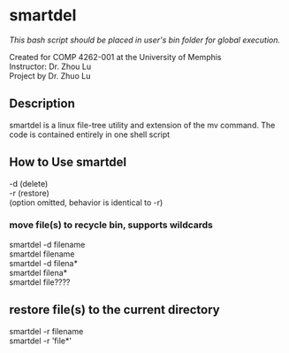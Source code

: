 smartdel
========
*This bash script should be placed in user's bin folder for global execution.* <br>

Created for COMP 4262-001 at the University of Memphis<br>
Instructor: Dr. Zhou Lu <br>
Project by Dr. Zhuo Lu

<h2>Description</h2>
<p> smartdel is a linux file-tree utility and extension of the mv command. The code is contained entirely in one shell     script
</p>

<h2>How to Use smartdel</h2>
<Options: <br> 
-d (delete) <br>
-r (restore) <br>
(option omitted, behavior is identical to -r) <br>


<h3>move file(s) to recycle bin, supports wildcards</h3> 
smartdel -d filename <br>
smartdel filename <br>
smartdel -d filena* <br>
smartdel filena* <br>
smartdel file???? <br>

<h2>restore file(s) to the current directory</h2> 
smartdel -r filename <br>
smartdel -r 'file*' <br>


